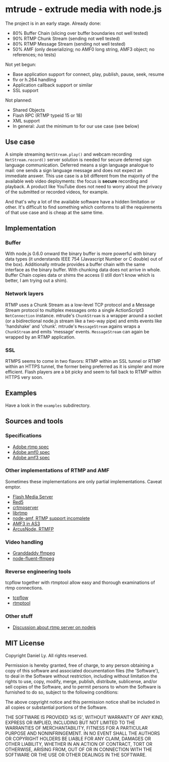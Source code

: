 # mtrude - extrude media with node.js

The project is in an early stage. Already done:

- 80% Buffer Chain (slicing over buffer boundaries not well tested)
- 90% RTMP Chunk Stream (sending not well tested)
- 80% RTMP Message Stream (sending not well tested)
- 50% AMF (only deserializing; no AMF0 long string, AMF3 object; no
references; no tests)

Not yet begun:

- Base application support for connect, play, publish, pause, seek, resume
- flv or h.264 handling
- Application callback support or similar
- SSL support

Not planned:

- Shared Objects
- Flash RPC (RTMP typeid 15 or 18)
- XML support
- In general: Just the minimum to for our use case (see below)

## Use case

A simple streaming `NetStream.play()` and webcam recording `NetStream.record()`
server solution is needed for secure deferred sign language communication. Deferred means
a sign language analogue to mail: one sends a sign language message and does not expect
an immediate answer. This use case is a bit different from the majority of the available
web video deployments: the focus is **secure** recording and playback. A product like
YouTube does not need to worry about the privacy of the submitted or recorded videos,
for example.

And that's why a lot of the available software have a hidden limitation or other. It's
difficult to find something which conforms to all the requirements of that use case and
is cheap at the same time.

## Implementation

### Buffer

With node.js 0.6.0 onward the binary buffer is more powerful with binary data types (it
understands IEEE 754 (Javascript Number or C double) out of the box). Additionally mtrude
provides a buffer chain with the same interface as the binary buffer. With chunking data
does not arrive in whole. Buffer Chain copies data or shims the access (I still don't
know which is better, I am trying out a shim).

### Network layers

RTMP uses a Chunk Stream as a low-level TCP protocol and a Message Stream protocol
to multiplex messages onto a single ActionScript3 `NetConnection` instance.
mtrude's `ChunkStream` is a wrapper around a socket (or a bidirectional node.js
stream like a two-way pipe) and emits events like 'handshake' and 'chunk'.
mtrude's `MessageStream` agains wraps a `ChunkStream` and
emits 'message' events. `MessageStream` can again be wrapped by an RTMP
application.

### SSL

RTMPS seems to come in two flavors: RTMP within an SSL tunnel or RTMP within an HTTPS
tunnel, the former being preferred as it is simpler and more efficient. Flash players
are a bit picky and seem to fall back to RTMP within HTTPS very soon.

## Examples

Have a look in the `examples` subdirectory.

## Sources and tools

### Specifications

- [Adobe rtmp spec](http://wwwimages.adobe.com/www.adobe.com/content/dam/Adobe/en/devnet/rtmp/pdf/rtmp_specification_1.0.pdf)
- [Adobe amf0 spec](http://opensource.adobe.com/wiki/download/attachments/1114283/amf0_spec_121207.pdf)
- [Adobe amf3 spec](http://opensource.adobe.com/wiki/download/attachments/1114283/amf3_spec_05_05_08.pdf)

### Other implementations of RTMP and AMF

Sometimes these implementations are only partial implementations. Caveat emptor.

- [Flash Media Server](http://www.adobe.com/products/flashmediaserver/)
- [Red5](http://red5.org)
- [crtmpserver](http://rtmpd.com)
- [librtmp](http://coderepos.org/share/browser/lang/c/librtmp/rtmp.c)
- [node-amf, RTMP support incomplete](http://timwhitlock.info/blog/2010/08/07/node-amf-and-node-rtmp)
- [AMF3 in AS3](http://cvlib.googlecode.com/svn-history/r3/trunk/as3/com/coursevector/amf/AMF3.as)
- [ArcusNode, RTMFP](https://github.com/OpenRTMFP/ArcusNode)

### Video handling

- [Granddaddy ffmpeg](http://ffmpeg.org)
- [node-fluent-ffmpeg](https://github.com/schaermu/node-fluent-ffmpeg)

### Reverse engineering tools

tcpflow together with rtmptool allow easy and thorough examinations of rtmp connections.

- [tcpflow](http://afflib.org/software/tcpflow)
- [rtmptool](https://bitbucket.org/intgr/rtmptool)
 
### Other stuff

- [Discussion about rtmp server on nodejs](https://groups.google.com/forum/#!topic/nodejs/KUb_v4ZxWPE)

## MIT License

 Copyright Daniel Ly. All rights reserved.

 Permission is hereby granted, free of charge, to any person obtaining
 a copy of this software and associated documentation files (the
 'Software'), to deal in the Software without restriction, including
 without limitation the rights to use, copy, modify, merge, publish,
 distribute, sublicense, and/or sell copies of the Software, and to
 permit persons to whom the Software is furnished to do so, subject to
 the following conditions:

 The above copyright notice and this permission notice shall be
 included in all copies or substantial portions of the Software.

 THE SOFTWARE IS PROVIDED 'AS IS', WITHOUT WARRANTY OF ANY KIND,
 EXPRESS OR IMPLIED, INCLUDING BUT NOT LIMITED TO THE WARRANTIES OF
 MERCHANTABILITY, FITNESS FOR A PARTICULAR PURPOSE AND NONINFRINGEMENT.
 IN NO EVENT SHALL THE AUTHORS OR COPYRIGHT HOLDERS BE LIABLE FOR ANY
 CLAIM, DAMAGES OR OTHER LIABILITY, WHETHER IN AN ACTION OF CONTRACT,
 TORT OR OTHERWISE, ARISING FROM, OUT OF OR IN CONNECTION WITH THE
 SOFTWARE OR THE USE OR OTHER DEALINGS IN THE SOFTWARE.
